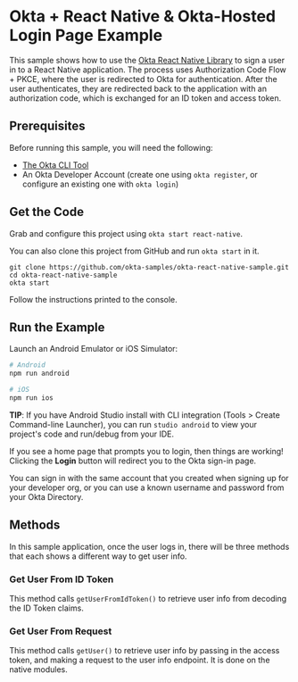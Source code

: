 # Okta + React Native & Okta-Hosted Login Page Example

This sample shows how to use the [Okta React Native Library](https://github.com/okta/okta-react-native) to sign a user in to a React Native application. The process uses Authorization Code Flow + PKCE, where the user is redirected to Okta for authentication. After the user authenticates, they are redirected back to the application with an authorization code, which is exchanged for an ID token and access token.

## Prerequisites

Before running this sample, you will need the following:

* [The Okta CLI Tool](https://github.com/okta/okta-cli#installation)
* An Okta Developer Account (create one using `okta register`, or configure an existing one with `okta login`)

## Get the Code

Grab and configure this project using `okta start react-native`. 

You can also clone this project from GitHub and run `okta start` in it.

```
git clone https://github.com/okta-samples/okta-react-native-sample.git
cd okta-react-native-sample
okta start
```

Follow the instructions printed to the console.

## Run the Example

Launch an Android Emulator or iOS Simulator:

```bash
# Android
npm run android

# iOS
npm run ios
```

**TIP**: If you have Android Studio install with CLI integration (Tools > Create Command-line Launcher), you can run `studio android` to view your project's code and run/debug from your IDE. 

If you see a home page that prompts you to login, then things are working!  Clicking the **Login** button will redirect you to the Okta sign-in page.

You can sign in with the same account that you created when signing up for your developer org, or you can use a known username and password from your Okta Directory.

## Methods

In this sample application, once the user logs in, there will be three methods that each shows a different way to get user info. 

### Get User From ID Token ###

This method calls `getUserFromIdToken()` to retrieve user info from decoding the ID Token claims.

### Get User From Request ###

This method calls `getUser()` to retrieve user info by passing in the access token, and making a request to the user info endpoint. It is done on the native modules. 
